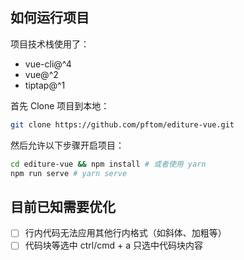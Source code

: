 ## 如何运行项目

项目技术栈使用了：

- vue-cli@^4
- vue@^2
- tiptap@^1

首先 Clone 项目到本地：

```bash
git clone https://github.com/pftom/editure-vue.git
```

然后允许以下步骤开启项目：

```bash
cd editure-vue && npm install # 或者使用 yarn
npm run serve # yarn serve
```

## 目前已知需要优化

- [ ] 行内代码无法应用其他行内格式（如斜体、加粗等）
- [ ] 代码块等选中 ctrl/cmd + a 只选中代码块内容
